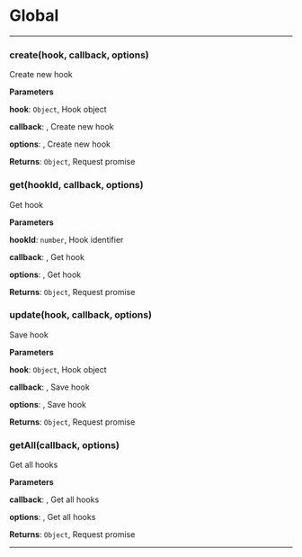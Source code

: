 # Global





* * *

### create(hook, callback, options) 

Create new hook

**Parameters**

**hook**: `Object`, Hook object

**callback**: , Create new hook

**options**: , Create new hook

**Returns**: `Object`, Request promise


### get(hookId, callback, options) 

Get hook

**Parameters**

**hookId**: `number`, Hook identifier

**callback**: , Get hook

**options**: , Get hook

**Returns**: `Object`, Request promise


### update(hook, callback, options) 

Save hook

**Parameters**

**hook**: `Object`, Hook object

**callback**: , Save hook

**options**: , Save hook

**Returns**: `Object`, Request promise


### getAll(callback, options) 

Get all hooks

**Parameters**

**callback**: , Get all hooks

**options**: , Get all hooks

**Returns**: `Object`, Request promise



* * *










